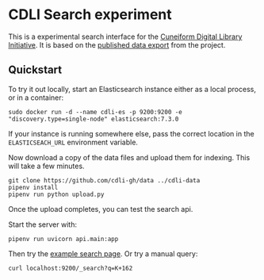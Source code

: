 # CDLI Search experiment

This is a experimental search interface for the [Cuneiform Digital
Library Initiative](https://cdli.ucla.edu).
It is based on the [published data export](https://github.com/cdli-gh/data)
from the project.

## Quickstart

To try it out locally, start an Elasticsearch instance either as
a local process, or in a container:

```
sudo docker run -d --name cdli-es -p 9200:9200 -e "discovery.type=single-node" elasticsearch:7.3.0
```

If your instance is running somewhere else, pass the correct
location in the `ELASTICSEACH_URL` environment variable.

Now download a copy of the data files and upload them for indexing.
This will take a few minutes.

```
git clone https://github.com/cdli-gh/data ../cdli-data
pipenv install
pipenv run python upload.py
```

Once the upload completes, you can test the search api.

Start the server with:

```
pipenv run uvicorn api.main:app
```

Then try the [example search page](http://localhost:8080/vue/index.html).
Or try a manual query:

```
curl localhost:9200/_search?q=K+162
```
